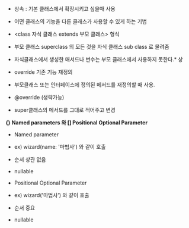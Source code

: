 * 상속 : 기본 클래스에서 확장시키고 싶을때 사용
* 어떤 클래스의 기능을 다른 클래스가 사용할 수 있게 하는 기법
* <class 자식 클래스 extends 부모 클래스> 형식
* 부모 클래스 superclass 의 모든 것을 자식 클래스 sub class 로 물려줌
* 자식클래스에서 생성한 매서드나 변수는 부모 클래스에서 사용하지 못한다.* 상

* override 기존 기능 재정의
* 부모클래스 또는 인터페이스에 정의된 메서드를 재정의할 때 사용. 
* @override (생략가능)
* super클래스의 메서드를 그대로 적어주고 변경

**{} Named parameters 와 [] Positional Optional Parameter**
* Named parameter
* ex) wizard(name: '마법사') 와 같이 호출
* 순서 상관 없음
* nullable

* Positional Optional Parameter
* ex) wizard('마법사') 와 같이 호출
* 순서 중요
* nullable

